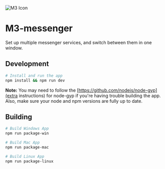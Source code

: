 ![M3 Icon](Icon_256x256.png "M3 Icon")

# M3-messenger

Set up multiple messenger services, and switch between them in one window.

## Development
```bash
# Install and run the app
npm install && npm run dev
```
**Note:** You may need to follow the [https://github.com/nodejs/node-gyp](extra instructions)
for node-gyp if you're having trouble building the app. Also, make sure your node and npm
versions are fully up to date.

## Building
```bash
# Build Windows App
npm run package-win

# Build Mac App
npm run package-mac

# Build Linux App
npm run package-linux
```
